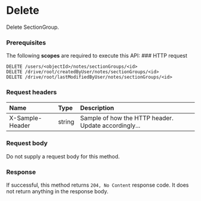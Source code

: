 # Delete

Delete SectionGroup.
### Prerequisites
The following **scopes** are required to execute this API: ### HTTP request
<!-- { "blockType": "ignored" } -->
```http
DELETE /users/<objectId>/notes/sectionGroups/<id>
DELETE /drive/root/createdByUser/notes/sectionGroups/<id>
DELETE /drive/root/lastModifiedByUser/notes/sectionGroups/<id>

```
### Request headers
| Name       | Type | Description|
|:---------------|:--------|:----------|
| X-Sample-Header  | string  | Sample of how the HTTP header. Update accordingly...|

### Request body
Do not supply a request body for this method.


### Response
If successful, this method returns `204, No Content` response code. It does not return anything in the response body.


<!-- uuid: 2da96c28-2535-4538-8629-f7366bcd7ada
2015-10-15 03:41:20 UTC -->
<!-- {
  "type": "#page.annotation",
  "description": "Delete",
  "keywords": "",
  "section": "documentation",
  "tocPath": ""
}-->